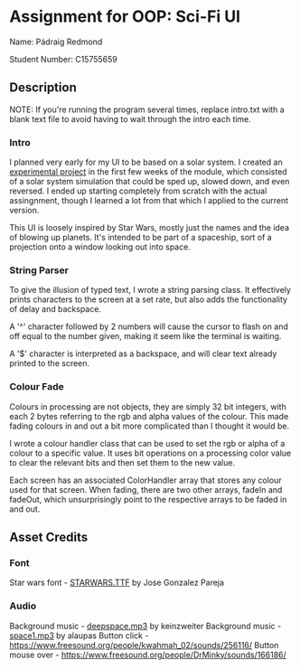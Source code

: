# Assignment for OOP: Sci-Fi UI
Name: Pádraig Redmond

Student Number: C15755659

## Description
NOTE: If you're running the program several times, replace intro.txt with a blank text file to avoid having to wait through the intro each time.

### Intro
I planned very early for my UI to be based on a solar system. I created an [experimental project](https://github.com/Red350/Solar_system_experiment) in the first few weeks of the module, which consisted of a solar system simulation that could be sped up, slowed down, and even reversed. I ended up starting completely from scratch with the actual assingnment, though I learned a lot from that which I applied to the current version.

This UI is loosely inspired by Star Wars, mostly just the names and the idea of blowing up planets. It's intended to be part of a spaceship, sort of a projection onto a window looking out into space.

### String Parser
To give the illusion of typed text, I wrote a string parsing class. It effectively prints characters to the screen at a set rate, but also adds the functionality of delay and backspace.

A '^' character followed by 2 numbers will cause the cursor to flash on and off equal to the number given, making it seem like the terminal is waiting.

A '$' character is interpreted as a backspace, and will clear text already printed to the screen.

### Colour Fade
Colours in processing are not objects, they are simply 32 bit integers, with each 2 bytes referring to the rgb and alpha values of the colour. This made fading colours in and out a bit more complicated than I thought it would be.

I wrote a colour handler class that can be used to set the rgb or alpha of a colour to a specific value. It uses bit operations on a processing color value to clear the relevant bits and then set them to the new value.

Each screen has an associated ColorHandler array that stores any colour used for that screen. When fading, there are two other arrays, fadeIn and fadeOut, which unsurprisingly point to the respective arrays to be faded in and out.

## Asset Credits

### Font
Star wars font - [STARWARS.TTF](http://www.fonts2u.com/starwars.font) by Jose Gonzalez Pareja

### Audio
Background music - [deepspace.mp3](https://www.freesound.org/people/keinzweiter/sounds/161615/) by keinzweiter
Background music - [space1.mp3](https://www.freesound.org/people/alaupas/sounds/176685/) by alaupas
Button click - https://www.freesound.org/people/kwahmah_02/sounds/256116/
Button mouse over - https://www.freesound.org/people/DrMinky/sounds/166186/
